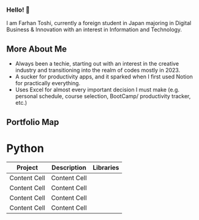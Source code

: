 ### Hello! 👋

I am Farhan Toshi, currently a foreign student in Japan majoring in Digital Business & Innovation with an interest in Information and Technology.

## More About Me
- Always been a techie, starting out with an interest in the creative industry and transitioning into the realm of codes mostly in 2023.
- A sucker for productivity apps, and it sparked when I first used Notion for practically everything.
- Uses Excel for almost every important decision I must make (e.g. personal schedule, course selection, BootCamp/ productivity tracker, etc.)

## Portfolio Map
# Python
| Project  | Description | Libraries |
| -------- | ----------- | --------- |
| Content Cell  | Content Cell  |
| Content Cell  | Content Cell  |
| Content Cell  | Content Cell  |
| Content Cell  | Content Cell  |
